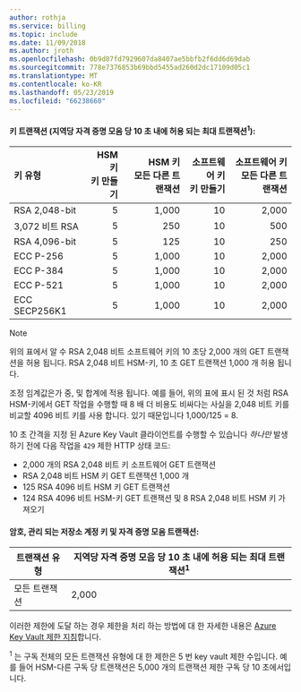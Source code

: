 ```yaml
---
author: rothja
ms.service: billing
ms.topic: include
ms.date: 11/09/2018
ms.author: jroth
ms.openlocfilehash: 0b9d87fd7929607da8407ae5bbfb2f6dd6d69dab
ms.sourcegitcommit: 778e7376853b69bbd5455ad260d2dc17109d05c1
ms.translationtype: MT
ms.contentlocale: ko-KR
ms.lasthandoff: 05/23/2019
ms.locfileid: "66238660"
---
```

#### <a name="key-transactions-maximum-transactions-allowed-in-10-seconds-per-vault-per-regionsup1sup"></a>키 트랜잭션 (지역당 자격 증명 모음 당 10 초 내에 허용 되는 최대 트랜잭션<sup>1</sup>):

|키 유형|HSM 키<br>키 만들기|HSM 키<br>모든 다른 트랜잭션|소프트웨어 키<br>키 만들기|소프트웨어 키<br>모든 다른 트랜잭션|
|:---|---:|---:|---:|---:|
|RSA 2,048-bit|5|1,000|10|2,000|
|3,072 비트 RSA|5|250|10|500|
|RSA 4,096-bit|5|125|10|250|
|ECC P-256|5|1,000|10|2,000|
|ECC P-384|5|1,000|10|2,000|
|ECC P-521|5|1,000|10|2,000|
|ECC SECP256K1|5|1,000|10|2,000|

> [!NOTE]
> 위의 표에서 알 수 RSA 2,048 비트 소프트웨어 키의 10 초당 2,000 개의 GET 트랜잭션을 허용 됩니다. RSA 2,048 비트 HSM-키, 10 초 GET 트랜잭션 1,000 개 허용 됩니다.
>
> 조정 임계값은가 중, 및 합계에 적용 됩니다. 예를 들어, 위의 표에 표시 된 것 처럼 RSA HSM-키에서 GET 작업을 수행할 때 8 배 더 비용도 비싸다는 사실을 2,048 비트 키를 비교할 4096 비트 키를 사용 합니다. 있기 때문입니다 1,000/125 = 8.
>
> 10 초 간격을 지정 된 Azure Key Vault 클라이언트를 수행할 수 있습니다 *하나만* 발생 하기 전에 다음 작업을 `429` 제한 HTTP 상태 코드:
> - 2,000 개의 RSA 2,048 비트 키 소프트웨어 GET 트랜잭션
> - RSA 2,048 비트 HSM 키 GET 트랜잭션 1,000 개
> - 125 RSA 4096 비트 HSM 키 GET 트랜잭션
> - 124 RSA 4096 비트 HSM-키 GET 트랜잭션 및 8 RSA 2,048 비트 HSM 키 가져오기

#### <a name="secrets-managed-storage-account-keys-and-vault-transactions"></a>암호, 관리 되는 저장소 계정 키 및 자격 증명 모음 트랜잭션:
| 트랜잭션 유형 | 지역당 자격 증명 모음 당 10 초 내에 허용 되는 최대 트랜잭션<sup>1</sup> |
| --- | --- |
| 모든 트랜잭션 |2,000 |

이러한 제한에 도달 하는 경우 제한을 처리 하는 방법에 대 한 자세한 내용은 [Azure Key Vault 제한 지침](../articles/key-vault/key-vault-ovw-throttling.md)합니다.

<sup>1</sup> 는 구독 전체의 모든 트랜잭션 유형에 대 한 제한은 5 번 key vault 제한 수입니다. 예를 들어 HSM-다른 구독 당 트랜잭션은 5,000 개의 트랜잭션 제한 구독 당 10 초에서입니다.

